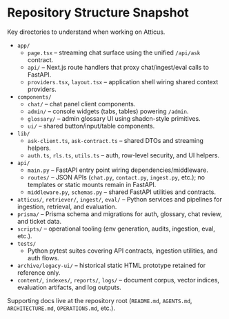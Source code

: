 # Repository Structure Snapshot

Key directories to understand when working on Atticus.

- `app/`
  - `page.tsx` – streaming chat surface using the unified `/api/ask` contract.
  - `api/` – Next.js route handlers that proxy chat/ingest/eval calls to FastAPI.
  - `providers.tsx`, `layout.tsx` – application shell wiring shared context providers.
- `components/`
  - `chat/` – chat panel client components.
  - `admin/` – console widgets (tabs, tables) powering `/admin`.
  - `glossary/` – admin glossary UI using shadcn-style primitives.
  - `ui/` – shared button/input/table components.
- `lib/`
  - `ask-client.ts`, `ask-contract.ts` – shared DTOs and streaming helpers.
  - `auth.ts`, `rls.ts`, `utils.ts` – auth, row-level security, and UI helpers.
- `api/`
  - `main.py` – FastAPI entry point wiring dependencies/middleware.
  - `routes/` – JSON APIs (`chat.py`, `contact.py`, `ingest.py`, etc.); no templates or static mounts remain in FastAPI.
  - `middleware.py`, `schemas.py` – shared FastAPI utilities and contracts.
- `atticus/`, `retriever/`, `ingest/`, `eval/` – Python services and pipelines for ingestion, retrieval, and evaluation.
- `prisma/` – Prisma schema and migrations for auth, glossary, chat review, and ticket data.
- `scripts/` – operational tooling (env generation, audits, ingestion, eval, etc.).
- `tests/`
  - Python pytest suites covering API contracts, ingestion utilities, and auth flows.
- `archive/legacy-ui/` – historical static HTML prototype retained for reference only.
- `content/`, `indexes/`, `reports/`, `logs/` – document corpus, vector indices, evaluation artifacts, and log outputs.

Supporting docs live at the repository root (`README.md`, `AGENTS.md`, `ARCHITECTURE.md`, `OPERATIONS.md`, etc.).

